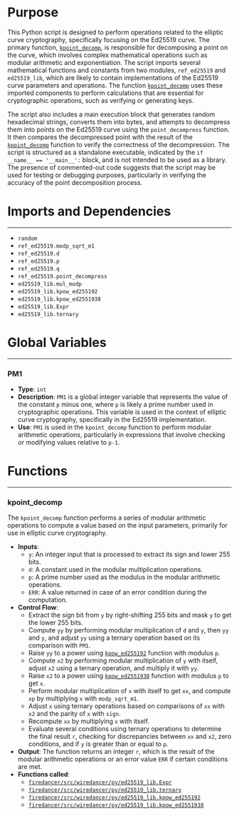 # Purpose
This Python script is designed to perform operations related to the elliptic curve cryptography, specifically focusing on the Ed25519 curve. The primary function, [`kpoint_decomp`](#kpoint_decomp), is responsible for decomposing a point on the curve, which involves complex mathematical operations such as modular arithmetic and exponentiation. The script imports several mathematical functions and constants from two modules, `ref_ed25519` and `ed25519_lib`, which are likely to contain implementations of the Ed25519 curve parameters and operations. The function [`kpoint_decomp`](#kpoint_decomp) uses these imported components to perform calculations that are essential for cryptographic operations, such as verifying or generating keys.

The script also includes a main execution block that generates random hexadecimal strings, converts them into bytes, and attempts to decompress them into points on the Ed25519 curve using the `point_decompress` function. It then compares the decompressed point with the result of the [`kpoint_decomp`](#kpoint_decomp) function to verify the correctness of the decompression. The script is structured as a standalone executable, indicated by the `if __name__ == '__main__':` block, and is not intended to be used as a library. The presence of commented-out code suggests that the script may be used for testing or debugging purposes, particularly in verifying the accuracy of the point decomposition process.
# Imports and Dependencies

---
- `random`
- `ref_ed25519.modp_sqrt_m1`
- `ref_ed25519.d`
- `ref_ed25519.p`
- `ref_ed25519.q`
- `ref_ed25519.point_decompress`
- `ed25519_lib.mul_modp`
- `ed25519_lib.kpow_ed255192`
- `ed25519_lib.kpow_ed2551938`
- `ed25519_lib.Expr`
- `ed25519_lib.ternary`


# Global Variables

---
### PM1
- **Type**: `int`
- **Description**: `PM1` is a global integer variable that represents the value of the constant `p` minus one, where `p` is likely a prime number used in cryptographic operations. This variable is used in the context of elliptic curve cryptography, specifically in the Ed25519 implementation.
- **Use**: `PM1` is used in the `kpoint_decomp` function to perform modular arithmetic operations, particularly in expressions that involve checking or modifying values relative to `p-1`.


# Functions

---
### kpoint\_decomp<!-- {{#callable:firedancer/src/wiredancer/py/point_decomp.kpoint_decomp}} -->
The `kpoint_decomp` function performs a series of modular arithmetic operations to compute a value based on the input parameters, primarily for use in elliptic curve cryptography.
- **Inputs**:
    - `y`: An integer input that is processed to extract its sign and lower 255 bits.
    - `d`: A constant used in the modular multiplication operations.
    - `p`: A prime number used as the modulus in the modular arithmetic operations.
    - `ERR`: A value returned in case of an error condition during the computation.
- **Control Flow**:
    - Extract the sign bit from `y` by right-shifting 255 bits and mask `y` to get the lower 255 bits.
    - Compute `yy` by performing modular multiplication of `d` and `y`, then `yy` and `y`, and adjust `yy` using a ternary operation based on its comparison with `PM1`.
    - Raise `yy` to a power using [`kpow_ed255192`](ed25519_lib.py.driver.md#kpow_ed255192) function with modulus `p`.
    - Compute `x2` by performing modular multiplication of `y` with itself, adjust `x2` using a ternary operation, and multiply it with `yy`.
    - Raise `x2` to a power using [`kpow_ed2551938`](ed25519_lib.py.driver.md#kpow_ed2551938) function with modulus `p` to get `x`.
    - Perform modular multiplication of `x` with itself to get `xx`, and compute `xp` by multiplying `x` with `modp_sqrt_m1`.
    - Adjust `x` using ternary operations based on comparisons of `xx` with `x2` and the parity of `x` with `sign`.
    - Recompute `xx` by multiplying `x` with itself.
    - Evaluate several conditions using ternary operations to determine the final result `r`, checking for discrepancies between `xx` and `x2`, zero conditions, and if `y` is greater than or equal to `p`.
- **Output**: The function returns an integer `r`, which is the result of the modular arithmetic operations or an error value `ERR` if certain conditions are met.
- **Functions called**:
    - [`firedancer/src/wiredancer/py/ed25519_lib.Expr`](ed25519_lib.py.driver.md#Expr)
    - [`firedancer/src/wiredancer/py/ed25519_lib.ternary`](ed25519_lib.py.driver.md#ternary)
    - [`firedancer/src/wiredancer/py/ed25519_lib.kpow_ed255192`](ed25519_lib.py.driver.md#kpow_ed255192)
    - [`firedancer/src/wiredancer/py/ed25519_lib.kpow_ed2551938`](ed25519_lib.py.driver.md#kpow_ed2551938)


